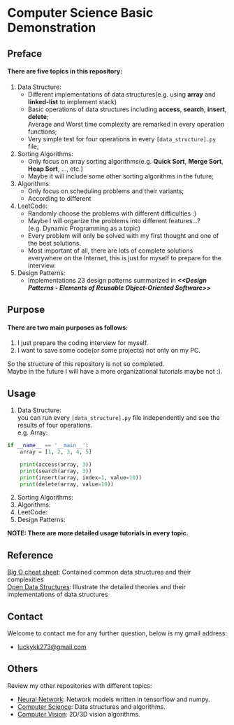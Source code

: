# Computer Science Basic Demonstration

## Preface
#### There are five topics in this repository: ####
1. Data Structure:
   - Different implementations of data structures(e.g. using **array** and **linked-list** to implement stack)
   - Basic operations of data structures including **access**, **search**, **insert**, **delete**;  
     Average and Worst time complexity are remarked in every operation functions;
   - Very simple test for four operations in every `[data_structure].py` file;
2. Sorting Algorithms:
   - Only focus on array sorting algorithms(e.g. **Quick Sort**, **Merge Sort**, **Heap Sort**, ..., etc.)
   - Maybe it will include some other sorting algorithms in the future;
3. Algorithms:
   - Only focus on scheduling problems and their variants;
   - According to different 
4. LeetCode: 
   - Randomly choose the problems with different difficulties :)
   - Maybe I will organize the problems into different features...?  
     (e.g. Dynamic Programming as a topic)
   - Every problem will only be solved with my first thought and one of the best solutions.
   - Most important of all, there are lots of complete solutions everywhere on the Internet, this is just for myself to prepare for the interview.
5. Design Patterns:
   - Implementations 23 design patterns summarized in ***&lt;&lt;Design Patterns - Elements of Reusable Object-Oriented Software&gt;&gt;***
## Purpose
#### There are two main purposes as follows:  
1. I just prepare the coding interview for myself.
2. I want to save some code(or some projects) not only on my PC.

So the structure of this repository is not so completed.  
Maybe in the future I will have a more organizational tutorials maybe not :).


## Usage
1. Data Structure:  
you can run every `[data_structure].py` file independently and see the results of four operations.  
e.g. Array:
```python
if __name__ == '__main__':
    array = [1, 2, 3, 4, 5]

    print(access(array, 3))
    print(search(array, 3))
    print(insert(array, index=1, value=10))
    print(delete(array, value=10))
```

2. Sorting Algorithms:
3. Algorithms:
4. LeetCode:
5. Design Patterns:

**NOTE: There are more detailed usage tutorials in every topic.**


## Reference
[Big O cheat sheet](https://www.bigocheatsheet.com/): Contained common data structures and their complexities  
[Open Data Structures](https://opendatastructures.org/): Illustrate the detailed theories and their implementations of data structures
## Contact
Welcome to contact me for any further question, below is my gmail address:
* luckykk273@gmail.com

## Others
Review my other repositories with different topics: 
- [Neural Network](): Network models written in tensorflow and numpy.
- [Computer Science](): Data structures and algorithms.
- [Computer Vision](): 2D/3D vision algorithms.

